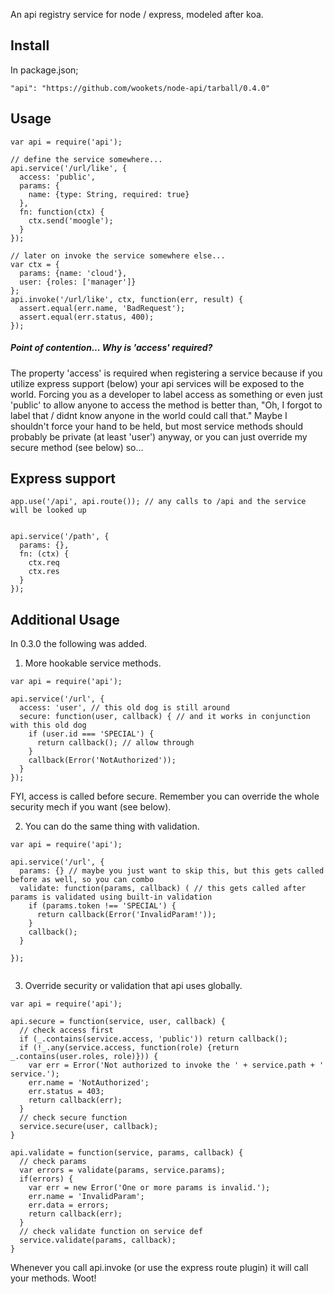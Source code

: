 
An api registry service for node / express, modeled after koa.

## Install

In package.json;

```"api": "https://github.com/wookets/node-api/tarball/0.4.0"```

## Usage

```
var api = require('api');

// define the service somewhere...
api.service('/url/like', {
  access: 'public',
  params: {
    name: {type: String, required: true}
  },
  fn: function(ctx) {
    ctx.send('moogle');
  }
});

// later on invoke the service somewhere else...
var ctx = {
  params: {name: 'cloud'},
  user: {roles: ['manager']}
};
api.invoke('/url/like', ctx, function(err, result) {
  assert.equal(err.name, 'BadRequest');
  assert.equal(err.status, 400);
});
```

##### Point of contention... Why is 'access' required?

The property 'access' is required when registering a service because if you utilize express support (below)
your api services will be exposed to the world. Forcing you as a developer to label access as something or
even just 'public' to allow anyone to access the method is better than, "Oh, I forgot to label that / didnt know
anyone in the world could call that." Maybe I shouldn't force your hand to be held, but most service methods
should probably be private (at least 'user') anyway, or you can just override my secure method (see below) so...


## Express support

```
app.use('/api', api.route()); // any calls to /api and the service will be looked up


api.service('/path', {
  params: {},
  fn: (ctx) {
    ctx.req
    ctx.res
  }
});
```


## Additional Usage


In 0.3.0 the following was added.

1. More hookable service methods.

```
var api = require('api');

api.service('/url', {
  access: 'user', // this old dog is still around
  secure: function(user, callback) { // and it works in conjunction with this old dog
    if (user.id === 'SPECIAL') {
      return callback(); // allow through
    }
    callback(Error('NotAuthorized'));
  }
});

```

FYI, access is called before secure. Remember you can override the whole security mech if you want (see below).

2. You can do the same thing with validation.

```
var api = require('api');

api.service('/url', {
  params: {} // maybe you just want to skip this, but this gets called before as well, so you can combo
  validate: function(params, callback) ( // this gets called after params is validated using built-in validation
    if (params.token !== 'SPECIAL') {
      return callback(Error('InvalidParam!'));
    }
    callback();
  }

});


```


3. Override security or validation that api uses globally.

```
var api = require('api');

api.secure = function(service, user, callback) {
  // check access first
  if (_.contains(service.access, 'public')) return callback();
  if (!_.any(service.access, function(role) {return _.contains(user.roles, role)})) {
    var err = Error('Not authorized to invoke the ' + service.path + ' service.');
    err.name = 'NotAuthorized';
    err.status = 403;
    return callback(err);
  }
  // check secure function
  service.secure(user, callback);
}

api.validate = function(service, params, callback) {
  // check params
  var errors = validate(params, service.params);
  if(errors) {
    var err = new Error('One or more params is invalid.');
    err.name = 'InvalidParam';
    err.data = errors;
    return callback(err);
  }
  // check validate function on service def
  service.validate(params, callback);
}

```

Whenever you call api.invoke (or use the express route plugin) it will call your methods. Woot!

